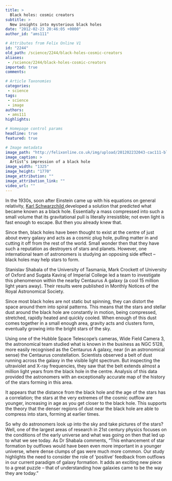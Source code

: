 ```yaml
---
title: >
  Black holes: cosmic creators
subtitle: >
  New insights into mysterious black holes
date: "2012-02-23 20:46:05 +0000"
author_id: "ams111"

# Attributes from Felix Online V1
id: "2244"
old_path: /science/2244/black-holes-cosmic-creators
aliases:
 - /science/2244/black-holes-cosmic-creators
imported: true
comments:

# Article Taxonomies
categories:
 - science
tags:
 - science
 - image
authors:
 - ams111
highlights:

# Homepage control params
headline: true
featured: true

# Image metadata
image_path: "http://felixonline.co.uk/img/upload/201202232043-cac111-black-hole.gif"
image_caption: >
  Artist’s impression of a black hole
image_width: "1325"
image_height: "1770"
image_attribution: ""
image_attribution_link: ""
video_url: ""
---
```


In the 1930s, soon after Einstein came up with his equations on general relativity, [Karl Schwarzchild ](http://www-history.mcs.st-and.ac.uk/Biographies/Schwarzschild.html)developed a solution that predicted what became known as a black hole. Essentially a mass compressed into such a small volume that its gravitational pull is literally irresistible; not even light is fast enough to escape. But then you already knew that.

Since then, black holes have been thought to exist at the centre of just about every galaxy and acts as a cosmic plug hole, pulling matter in and cutting it off from the rest of the world. Small wonder then that they have such a reputation as destroyers of stars and planets. However, one international team of astronomers is studying an opposing side effect – black holes may help stars to form.

Stanislav Shabala of the University of Tasmania, Mark Crockett of University of Oxford and Sugata Kaviraj of Imperial College led a team to investigate this phenomenon within the nearby Centaurus A galaxy (a cool 15 million light years away). Their results were published in Monthly Notices of the Royal Astronomical Society.

Since most black holes are not static but spinning, they can distort the space around them into spiral patterns. This means that the stars and stellar dust around the black hole are constantly in motion, being compressed, stretched, rapidly heated and quickly cooled. When enough of this dust comes together in a small enough area, gravity acts and clusters form, eventually growing into the bright stars of the sky.

Using one of the Hubble Space Telescope’s cameras, Wide Field Camera 3, the astronomical team studied what is known in the business as NGC 5128, more easily recognised as the Centaurus A galaxy, near (in an astronomical sense) the Centaurus constellation. Scientists observed a belt of dust running across the galaxy in the visible light spectrum. But inspecting the ultraviolet and X-ray frequencies, they saw that the belt extends almost a million light years from the black hole in the centre. Analysis of this data provided the astronomers with an exceptionally accurate map of the history of the stars forming in this area.

It appears that the distance from the black hole and the age of the stars has a correlation; the stars at the very extremes of the cosmic outflow are younger, increasing in age as you get closer to the black hole. This supports the theory that the denser regions of dust near the black hole are able to compress into stars, forming at earlier times.

So why do astronomers look up into the sky and take pictures of the stars? Well, one of the largest areas of research in 21st century physics focuses on the conditions of the early universe and what was going on then that led up to what we see today. As Dr Shabala comments, “This enhancement of star formation by outflows would have been even more important in a younger universe, where dense clumps of gas were much more common. Our study highlights the need to consider the role of ‘positive’ feedback from outflows in our current paradigm of galaxy formation. It adds an exciting new piece to a great puzzle – that of understanding how galaxies came to be the way they are today.”
